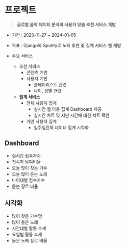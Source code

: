 # 프로젝트
> **글로벌 음악 데이터 분석과 사용자 맞춤 추천 서비스 개발**

- 기간 : 2023-11-27 ~ 2024-01-05
- 목표 : Django와 Spotify로 노래 추천 및 집계 서비스 웹 개발


- 주요 서비스
    - 추천 서비스
        - 콘텐츠 기반
        - 사용자 기반
            - 플레이리스트 관련
            - 나이, 성별 관련
    - **집계 서비스**
        - 전체 사용자 집계
            - 실시간 웹 이용 집계 Dashboard 제공
            - 실시간 차트 및 지난 시간에 대한 차트 확인
        - 개인 사용자 집계
            - 일주일간의 데이터 집계 시각화 

## Dashboard
- 실시간 접속자수
- 접속자 남여비율
- 오늘 많이 찾는 가수
- 오늘 많이 듣는 노래
- 나이대별 접속자수
- 듣는 장르 비율

## 시각화
- 많이 찾은 가수명
- 많이 들은 노래
- 시간대별 활동 추세
- 요일별 활동 추세
- 들은 노래 장르 비율